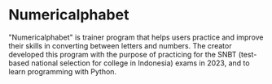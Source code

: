 # Numericalphabet
"Numericalphabet" is trainer program that helps users practice and improve their skills in converting between letters and numbers. The creator developed this program with the purpose of practicing for the SNBT (test-based national selection for college in Indonesia) exams in 2023, and to learn programming with Python.
